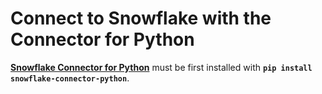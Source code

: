 # Connect to Snowflake with the Connector for Python

[**Snowflake Connector for Python**](https://docs.snowflake.com/en/developer-guide/python-connector/python-connector) must be first installed with **`pip install snowflake-connector-python`**.
